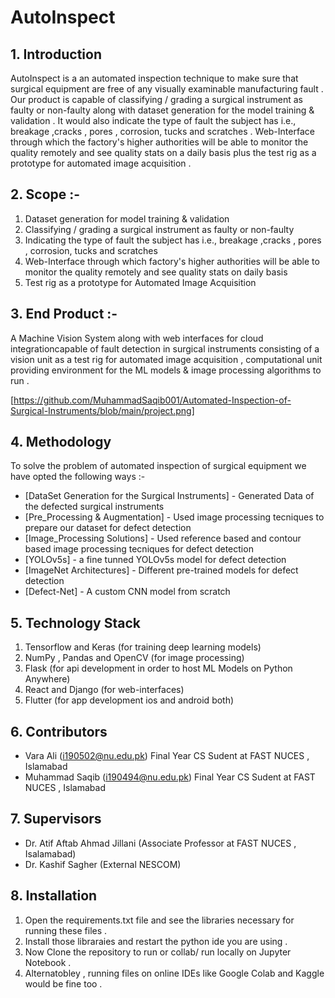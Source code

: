 # AutoInspect
## 1. Introduction

AutoInspect is a an automated inspection technique to make sure that surgical equipment are free of any visually examinable manufacturing fault . Our product is capable of classifying / grading a surgical instrument as faulty or non-faulty along with dataset generation for the model training & validation . It would also indicate the type of fault the subject has i.e., breakage ,cracks , pores , corrosion, tucks and scratches . Web-Interface through which the factory's higher authorities will be able to monitor the quality remotely and see quality stats on a daily basis plus the test rig as a prototype for automated image acquisition .

## 2. Scope :-

1. Dataset generation for model training & validation
2. Classifying / grading a surgical instrument as faulty or non-faulty
3. Indicating the type of fault the subject has i.e., breakage ,cracks , pores ,
corrosion, tucks and scratches
4. Web-Interface through which factory's higher authorities will be able to monitor
the quality remotely and see quality stats on daily basis
5. Test rig as a prototype for Automated Image Acquisition

## 3. End Product :- 

A Machine Vision System along with web interfaces for cloud integrationcapable of fault detection in surgical instruments consisting of a vision unit as a test rig for automated image acquisition , computational unit providing environment for the ML models & image processing algorithms to run .

[https://github.com/MuhammadSaqib001/Automated-Inspection-of-Surgical-Instruments/blob/main/project.png]
## 4. Methodology

To solve the problem of automated inspection of surgical equipment we have opted the following ways :-

- [DataSet Generation for the Surgical Instruments] - Generated Data of the defected surgical instruments 
- [Pre_Processing & Augmentation] - Used image processing tecniques to prepare our dataset for defect detection
- [Image_Processing Solutions] - Used  reference based and contour based image processing tecniques for defect detection
- [YOLOv5s] - a fine tunned YOLOv5s model for defect detection
- [ImageNet Architectures] - Different pre-trained models for defect detection
- [Defect-Net] - A custom CNN model from scratch

## 5. Technology Stack

1. Tensorflow and Keras (for training deep learning models)
2. NumPy , Pandas and OpenCV (for image processing)
3. Flask (for api development in order to host ML Models on Python Anywhere)
4. React and Django (for web-interfaces)
5. Flutter (for app development ios and android both) 

## 6. Contributors

- Vara Ali (i190502@nu.edu.pk) Final Year CS Sudent at FAST NUCES , Islamabad
- Muhammad Saqib (i190494@nu.edu.pk) Final Year CS Sudent at FAST NUCES , Islamabad

## 7. Supervisors

- Dr. Atif Aftab Ahmad Jillani (Associate Professor at FAST NUCES , Isalamabad)
- Dr. Kashif Sagher (External NESCOM)

## 8. Installation

1. Open the requirements.txt file and see the libraries necessary for running these files .
2. Install those libraraies and restart the python ide you are using .
3. Now Clone the repository to run or collab/ run locally on Jupyter Notebook .
4. Alternatobley , running files on online IDEs like Google Colab and Kaggle would be fine too .



